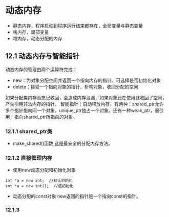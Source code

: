 # 动态内存
- 静态内存，程序启动到程序运行结束都存在，全局变量与静态变量
- 栈内存，局部变量
- 堆内存，动态分配的内存
## 12.1 动态内存与智能指针
动态内存的管理由两个运算符完成：
- new：为对象分配空间并返回一个指向内存的指针。可选择是否初始化对象
- delete：接受一个指向对象的指针，析构对象，收回分配的空间

如果分配类内存而忘记收回，会造成内存泄漏，如果对象还在使用就收回了空间，产生引用非法内存的指针。
智能指针：自动释放内存，有两种：shared_ptr允许多个指针指向同一个对象，unique_ptr独占一个对象。还有一种weak_ptr，弱引用，指向shared_ptr所指向的对象。
### 12.1.1 shared_ptr类
- make_shared()函数
这是最安全的分配内存方法。
### 12.1.2 直接管理内存
- 使用new动态分配和初始化对象
```
int *a = new int;  //默认初始化
int *a = new int();  //值初始化
```
- 动态分配的const对象
new返回的指针是一个指向const的指针。
### 12.1.3 

